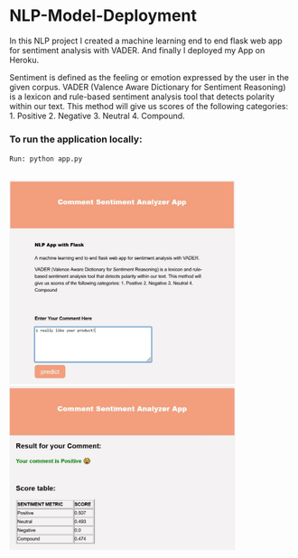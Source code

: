 # NLP-Model-Deployment<br />

In this NLP project I created a machine learning end to end flask web app for sentiment analysis with VADER. And finally I deployed my App on Heroku.

Sentiment is defined as the feeling or emotion expressed by the user in the given corpus. VADER (Valence Aware Dictionary for Sentiment Reasoning) is a lexicon and rule-based sentiment analysis tool that detects polarity within our text. This method will give us scores of the following categories: 1. Positive 2. Negative 3. Neutral 4. Compound. 


### To run the application locally:
```
Run: python app.py
```
<br>
<img src="sentiment.png" class="center"  width="400"/>
<br>
<img src="predict.png" class="center"  width="400"/>

